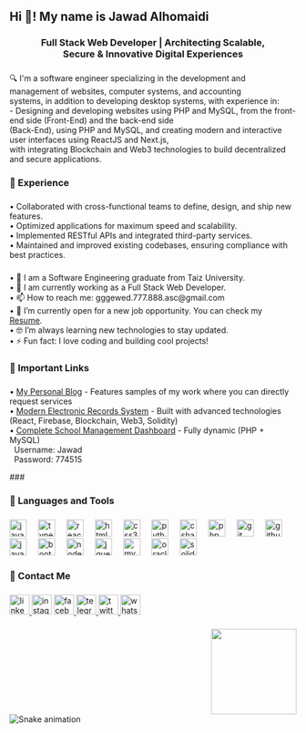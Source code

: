 <h2 align="left">Hi 👋! My name is Jawad Alhomaidi</h2>

###

<h3 align="center">Full Stack Web Developer | Architecting Scalable, <br>Secure & Innovative Digital Experiences</h3>

###

<p align="left">🔍 I'm a software engineer specializing in the development and management of websites, computer systems, and accounting <br>systems, in addition to developing desktop systems, with experience in:<br>- Designing and developing websites using PHP and MySQL, from the front-end side (Front-End) and the back-end side <br>(Back-End), using PHP and MySQL, and creating modern and interactive user interfaces using ReactJS and Next.js, <br>with integrating Blockchain and Web3 technologies to build decentralized and secure applications.</p>

###

<h3 align="left">💼 Experience</h3>

###

<p align="left">•	Collaborated with cross-functional teams to define, design, and ship new features.<br>•	Optimized applications for maximum speed and scalability.<br>•	Implemented RESTful APIs and integrated third-party services.<br>•	Maintained and improved existing codebases, ensuring compliance with best practices.</p>

###

<p align="left">•	🏫 I am a Software Engineering graduate from Taiz University.  <br>•	🔭 I am currently working as a Full Stack Web Developer.  <br>•	📫 How to reach me: gggewed.777.888.asc@gmail.com  <br>•	🤔 I’m currently open for a new job opportunity. You can check my <a href="https://drive.google.com/file/d/1G07IPV82IKQhpuxZl7SMWwZE-Qe0s768/view?usp=drivesdk" target="_blank">Resume</a>.  <br>•	🤓 I’m always learning new technologies to stay updated.  <br>•	⚡ Fun fact: I love coding and building cool projects!</p>

###
<h3 align="left">🚀 Important Links</h3>

###

<p align="left">
• <a href="https://devsouqhub.com/" target="_blank">My Personal Blog</a> - Features samples of my work where you can directly request services<br>
• <a href="https://fainlprojectehr.web.app" target="_blank">Modern Electronic Records System</a> - Built with advanced technologies (React, Firebase, Blockchain, Web3, Solidity)<br>
• <a href="https://gawad-blog.com/Admin/Dashboard.php" target="_blank">Complete School Management Dashboard</a> - Fully dynamic (PHP + MySQL)<br>
&nbsp;&nbsp;Username: Jawad<br>
&nbsp;&nbsp;Password: 774515
</p>
###
<h3 align="left">🔧 Languages and Tools</h3>

###

<div align="left">
  <img src="https://cdn.jsdelivr.net/gh/devicons/devicon/icons/javascript/javascript-original.svg" height="30" alt="javascript logo"  />
  <img width="12" />
  <img src="https://cdn.jsdelivr.net/gh/devicons/devicon/icons/typescript/typescript-original.svg" height="30" alt="typescript logo"  />
  <img width="12" />
  <img src="https://cdn.jsdelivr.net/gh/devicons/devicon/icons/react/react-original.svg" height="30" alt="react logo"  />
  <img width="12" />
  <img src="https://cdn.jsdelivr.net/gh/devicons/devicon/icons/html5/html5-original.svg" height="30" alt="html5 logo"  />
  <img width="12" />
  <img src="https://cdn.jsdelivr.net/gh/devicons/devicon/icons/css3/css3-original.svg" height="30" alt="css3 logo"  />
  <img width="12" />
  <img src="https://cdn.jsdelivr.net/gh/devicons/devicon/icons/python/python-original.svg" height="30" alt="python logo"  />
  <img width="12" />
  <img src="https://cdn.jsdelivr.net/gh/devicons/devicon/icons/csharp/csharp-original.svg" height="30" alt="csharp logo"  />
  <img width="12" />
  <img src="https://cdn.jsdelivr.net/gh/devicons/devicon/icons/php/php-original.svg" height="30" alt="php logo"  />
  <img width="12" />
  <img src="https://cdn.jsdelivr.net/gh/devicons/devicon/icons/git/git-original.svg" height="30" alt="git logo"  />
  <img width="12" />
  <img src="https://cdn.jsdelivr.net/gh/devicons/devicon/icons/github/github-original.svg" height="30" alt="github logo"  />
  <img width="12" />
  <img src="https://cdn.jsdelivr.net/gh/devicons/devicon/icons/java/java-original.svg" height="30" alt="java logo"  />
  <img width="12" />
  <img src="https://cdn.jsdelivr.net/gh/devicons/devicon/icons/bootstrap/bootstrap-original.svg" height="30" alt="bootstrap logo"  />
  <img width="12" />
  <img src="https://cdn.jsdelivr.net/gh/devicons/devicon/icons/nodejs/nodejs-original.svg" height="30" alt="nodejs logo"  />
  <img width="12" />
  <img src="https://cdn.jsdelivr.net/gh/devicons/devicon/icons/jquery/jquery-original.svg" height="30" alt="jquery logo"  />
  <img width="12" />
  <img src="https://cdn.jsdelivr.net/gh/devicons/devicon/icons/mysql/mysql-original.svg" height="30" alt="mysql logo"  />
  <img width="12" />
  <img src="https://cdn.jsdelivr.net/gh/devicons/devicon/icons/oracle/oracle-original.svg" height="30" alt="oracle logo"  />
  <img width="12" />
  <img src="https://cdn.jsdelivr.net/gh/devicons/devicon/icons/solidity/solidity-original.svg" height="30" alt="solidity logo"  />
</div>

###

<h3 align="left">📩 Contact Me</h3>

###

<div align="left">
  <a href="https://www.linkedin.com/in/jawad-faisl-alhomaidi-3a2b99290?utm_source=share&utm_campaign=share_via&utm_content=profile&utm_medium=android_app" target="_blank">
    <img src="https://img.shields.io/static/v1?message=LinkedIn&logo=linkedin&label=&color=0077B5&logoColor=white&labelColor=&style=for-the-badge" height="35" alt="linkedin logo"  />
  </a>
  <img src="https://img.shields.io/static/v1?message=Instagram&logo=instagram&label=&color=E4405F&logoColor=white&labelColor=&style=for-the-badge" height="35" alt="instagram logo"  />
  <a href="https://www.facebook.com/profile.php?id=100020744110110&mibextid=ZbWKwL" target="_blank">
    <img src="https://img.shields.io/static/v1?message=Facebook&logo=facebook&label=&color=1877F2&logoColor=white&labelColor=&style=for-the-badge" height="35" alt="facebook logo"  />
  </a>
  <a href="https://t.me/Sdddgc" target="_blank">
    <img src="https://img.shields.io/static/v1?message=Telegram&logo=telegram&label=&color=2CA5E0&logoColor=white&labelColor=&style=for-the-badge" height="35" alt="telegram logo"  />
  </a>
  <a href="https://x.com/Gawadjshshj?t=7kLCzuFEwMPeWNUNDnfROg&s=09" target="_blank">
    <img src="https://img.shields.io/static/v1?message=Twitter&logo=twitter&label=&color=1DA1F2&logoColor=white&labelColor=&style=for-the-badge" height="35" alt="twitter logo"  />
  </a>
  <a href="https://wa.me/message/CFB47X4FWBYEA1" target="_blank">
    <img src="https://img.shields.io/static/v1?message=Whatsapp&logo=whatsapp&label=&color=25D366&logoColor=white&labelColor=&style=for-the-badge" height="35" alt="whatsapp logo"  />
  </a>
</div>

###

<img align="right" height="150" src="https://media2.giphy.com/media/v1.Y2lkPTc5MGI3NjExZWw1Mjl5MjA5ZW1lcXVxdDd3eTR0ODVhOGlsem00dno2Z2R6eWJ3YyZlcD12MV9naWZzX3NlYXJjaCZjdD1n/qgQUggAC3Pfv687qPC/200.webp"  />

###

<br clear="both">

<img src="https://raw.githubusercontent.com/Gawadalhomaidi/Gawadalhomaidi/output/snake.svg" alt="Snake animation" />

###

